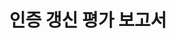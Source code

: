 --- 
layout: CertificationRenewalAssessmentReport 
page_type: learn
page_kind: certificationRenewalAssessmentReport
title: 인증 갱신 평가 보고서
description: 인증 갱신 평가 보고서
--- 